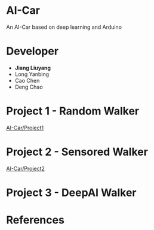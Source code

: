 # AI-Car
An AI-Car based on deep learning and Arduino
# Developer
- <strong>Jiang Liuyang</strong>  
- Long Yanbing  
- Cao Chen  
- Deng Chao
# Project 1 - Random Walker

[AI-Car/Project1]()

# Project 2 - Sensored Walker

[AI-Car/Project2]()

# Project 3 - DeepAI Walker

# References
